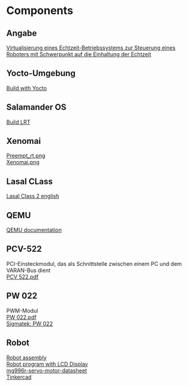 # Components

## Angabe  
[Virtualisierung eines Echtzeit-Betriebssystems zur Steuerung eines Roboters mit Schwerpunkt auf die Einhaltung der Echtzeit](../resources/pdfs/MA/MA_Pamuk.pdf)

## Yocto-Umgebung  
[Build with Yocto](../sigmatek/salamander4/build_with_yocto.md)

## Salamander OS   
[Build LRT](../sigmatek/salamander4/build_LRT.md)

## Xenomai  
[Preempt_rt.png](../resources/images/info/preempt_rt.png)  
[Xenomai.png](../resources/images/info/xenomai.png)

## Lasal CLass 
[Lasal Class 2 english](../resources/pdfs/sigmatek/LasalClass2_eng.pdf)  

## QEMU  
<a href="https://www.qemu.org/docs/master/" target="_blank">QEMU documentation</a>

## PCV-522  
PCI-Einsteckmodul, das als Schnittstelle zwischen einem PC und dem VARAN-Bus dient  
[PCV 522.pdf](../resources/pdfs/sigmatek/PCV-522_eng.pdf)  

## PW 022
PWM-Modul  
[PW 022.pdf](../resources/pdfs/sigmatek/PW-022_eng.pdf)  
[Sigmatek: PW 022](https://www.sigmatek-automation.com/de/produkte/io-systeme/s-dias/digital-ausgang/pw-022/)

## Robot
[Robot assembly](https://tutorials-raspberrypi.de/raspberry-pi-6dof-robot-arm-verbinden/)  
[Robot program with LCD Display](https://projecthub.arduino.cc/lenfromtoronto/6-degrees-of-freedom-robot-arm-system-24faad)  
[mg996r-servo-motor-datasheet](https://components101.com/motors/mg996r-servo-motor-datasheet)  
[Tinkercad](https://www.tinkercad.com/things/gXXDZipwRJl-spannungsteiler-pw022/editel)  